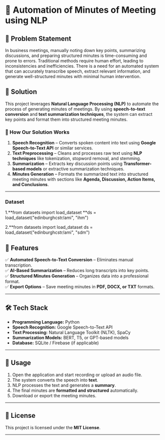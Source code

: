 # 📝 Automation of Minutes of Meeting using NLP  

## 📌 Problem Statement  
In business meetings, manually noting down key points, summarizing discussions, and preparing structured minutes is time-consuming and prone to errors. Traditional methods require human effort, leading to inconsistencies and inefficiencies. There is a need for an automated system that can accurately transcribe speech, extract relevant information, and generate well-structured minutes with minimal human intervention.  

## 🎯 Solution  
This project leverages **Natural Language Processing (NLP)** to automate the process of generating minutes of meetings. By using **speech-to-text conversion** and **text summarization techniques**, the system can extract key points and format them into structured meeting minutes.  

### 🔹 How Our Solution Works  
1. **Speech Recognition** – Converts spoken content into text using **Google Speech-to-Text API** or similar services.  
2. **Text Preprocessing** – Cleans and processes raw text using **NLP techniques** like tokenization, stopword removal, and stemming.  
3. **Summarization** – Extracts key discussion points using **Transformer-based models** or extractive summarization techniques.  
4. **Minutes Generation** – Formats the summarized text into structured meeting minutes with sections like **Agenda, Discussion, Action Items, and Conclusions**.  

---
### Dataset
1.**from datasets import load_dataset
  **ds = load_dataset("edinburghcstr/ami", "ihm")
  
2.**from datasets import load_dataset
    ds = load_dataset("edinburghcstr/ami", "sdm")

## 🚀 Features  
✅ **Automated Speech-to-Text Conversion** – Eliminates manual transcription.  
✅ **AI-Based Summarization** – Reduces long transcripts into key points.  
✅ **Structured Minutes Generation** – Organizes data into a professional format.  
✅ **Export Options** – Save meeting minutes in **PDF, DOCX, or TXT** formats.  

---

## 🛠️ Tech Stack  
- **Programming Language:** Python  
- **Speech Recognition:** Google Speech-to-Text API  
- **Text Processing:** Natural Language Toolkit (NLTK), SpaCy  
- **Summarization Models:** BERT, T5, or GPT-based models  
- **Database:** SQLite / Firebase (if applicable)
  
---

## 📖 Usage  
1. Open the application and start recording or upload an audio file.  
2. The system converts the speech into **text**.  
3. NLP processes the text and generates a **summary**.  
4. The final minutes are **formatted and structured** automatically.  
5. Download or export the meeting minutes.  

---

## 📜 License  
This project is licensed under the **MIT License**.  

---
